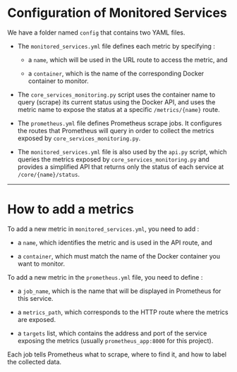 # Configuration of Monitored Services

We have a folder named `config` that contains two YAML files.

- The `monitored_services.yml` file defines each metric by specifying :

    - a `name`, which will be used in the URL route to access the metric, and

    - a `container`, which is the name of the corresponding Docker container to monitor.

- The `core_services_monitoring.py` script uses the container name to query (scrape) its current status using the Docker API, and uses the metric name to expose the status at a specific `/metrics/{name}` route.

- The `prometheus.yml` file defines Prometheus scrape jobs. It configures the routes that Prometheus will query in order to collect the metrics exposed by `core_services_monitoring.py`.

- The `monitored_services.yml` file is also used by the `api.py` script, which queries the metrics exposed by `core_services_monitoring.py` and provides a simplified API that returns only the status of each service at `/core/{name}/status`.

---

# How to add a metrics

To add a new metric in `monitored_services.yml`, you need to add :

- a `name`, which identifies the metric and is used in the API route, and

- a `container`, which must match the name of the Docker container you want to monitor.

To add a new metric in the `prometheus.yml` file, you need to define :

- a `job_name`, which is the name that will be displayed in Prometheus for this service.

- a `metrics_path`, which corresponds to the HTTP route where the metrics are exposed.

- a `targets` list, which contains the address and port of the service exposing the metrics (usually `prometheus_app:8000` for this project).

Each job tells Prometheus what to scrape, where to find it, and how to label the collected data.
